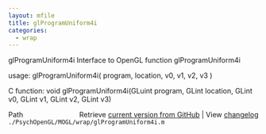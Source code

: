 ```yaml
---
layout: mfile
title: glProgramUniform4i
categories:
  - wrap
---
```


glProgramUniform4i  Interface to OpenGL function glProgramUniform4i

usage:  glProgramUniform4i\( program, location, v0, v1, v2, v3 \)

C function:  void glProgramUniform4i\(GLuint program, GLint location, GLint v0, GLint v1, GLint v2, GLint v3\)


<div class="code_header" style="text-align:right;">
  <span style="float:left;">Path&nbsp;&nbsp;</span> <span class="counter">Retrieve <a href=
  "https://raw.github.com/Psychtoolbox-3/Psychtoolbox-3/beta/./PsychOpenGL/MOGL/wrap/glProgramUniform4i.m">current version from GitHub</a> | View <a href=
  "https://github.com/Psychtoolbox-3/Psychtoolbox-3/commits/beta/./PsychOpenGL/MOGL/wrap/glProgramUniform4i.m">changelog</a></span>
</div>
<div class="code">
  <code>./PsychOpenGL/MOGL/wrap/glProgramUniform4i.m</code>
</div>
